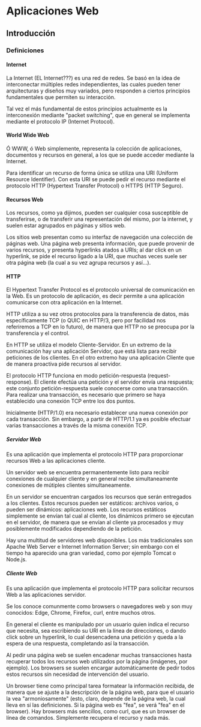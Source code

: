 # Aplicaciones Web

## Introducción


### Definiciones

#### Internet

La Internet (EL Internet???) es una red de redes. Se basó en la idea de interconectar múltiples redes independientes, las cuales pueden tener arquitecturas y diseños muy variados, pero responden a ciertos principios fundamentales que permiten su interacción. 

Tal vez el más fundamental de estos principios actualmente es la interconexión mediante "packet switching", que en general se implementa mediante el protocolo IP (Internet Protocol).

#### World Wide Web

Ó WWW, ó Web simplemente, representa la colección de aplicaciones, documentos y recursos en general, a los que se puede acceder mediante la Internet.

Para identificar un recurso de forma única se utiliza una URI (Uniform Resource Identifier). Con esta URI se puede pedir el recurso mediante el protocolo HTTP (Hypertext Transfer Protocol) o HTTPS (HTTP Seguro).

#### Recursos Web

Los recursos, como ya dijimos, pueden ser cualquier cosa susceptible de transferirse, o de transferir una representación del mismo, por la internet, y suelen estar agrupados en páginas y sitios web. 

Los sitios web presentan como su interfaz de navegación una colección de páginas web. Una página web presenta información, que puede provenir de varios recursos, y presenta hyperlinks atados a URIs; al dar click en un hyperlink, se pide el recurso ligado a la URI, que muchas veces suele ser otra página web (la cual a su vez agrupa recursos y así...).

#### HTTP

El Hypertext Transfer Protocol es el protocolo universal de comunicación en la Web. Es un protocolo de aplicación, es decir permite a una aplicación comunicarse con otra aplicación en la Internet.

HTTP utiliza a su vez otros protocolos para la transferencia de datos, más específicamente TCP (o QUIC en HTTP/3, pero por facilidad nos referiremos a TCP en lo futuro), de manera que HTTP no se preocupa por la transferencia y el control.

En HTTP se utiliza el modelo Cliente-Servidor. En un extremo de la comunicación hay una aplicación Servidor, que está lista para recibir peticiones de los clientes. En el otro extremo hay una aplicación Cliente que de manera proactiva pide recursos al servidor.

El protocolo HTTP funciona en modo petición-respuesta (request-response). El cliente efectúa una petición y el servidor envía una respuesta; este conjunto petición-respuesta suele conocerse como una transacción. Para realizar una transacción, es necesario que primero se haya establecido una conexión TCP entre los dos puntos.

Inicialmente (HTTP/1.0) era necesario establecer una nueva conexión por cada transacción. Sin embargo, a partir de HTTP/1.1 ya es posible efectuar varias transacciones a través de la misma conexión TCP.

##### Servidor Web

Es una aplicación que implementa el protocolo HTTP para proporcionar recursos Web a las aplicaciones cliente.

Un servidor web se encuentra permanentemente listo para recibir conexiones de cualquier cliente y en general recibe simultaneamente conexiones de mútiples clientes simultaneamente.

En un servidor se encuentran cargados los recursos que serán entregados a los clientes. Estos recursos pueden ser estáticos: archivos varios, o pueden ser dinámicos: aplicaciones web. Los recursos estáticos simplemente se envían tal cual al cliente, los dinámicos primero se ejecutan en el servidor, de manera que se envían al cliente ya procesados y muy posiblemente modificados dependiendo de la petición.

Hay una multitud de servidores web disponibles. Los más tradicionales son Apache Web Server e Internet Information Server; sin embargo con el tiempo ha aparecido una gran variedad, como por ejemplo Tomcat o Node.js.

##### Cliente Web

Es una aplicación que implementa el protocolo HTTP para solicitar recursos Web a las aplicaciones servidor.

Se los conoce comunmente como browsers o navegadores web y son muy conocidos: Edge, Chrome, Firefox, curl, entre muchos otros.

En general el cliente es manipulado por un usuario quien indica el recurso que necesita, sea escribiendo su URI en la línea de direcciones, o dando click sobre un hyperlink, lo cual desencadena una petición y queda a la espera de una respuesta, completando así la transacción. 

Al pedir una página web se suelen encadenar muchas transacciones hasta recuperar todos los recursos web utilizados por la página (imágenes, por ejemplo). Los browsers se suelen encargar automáticamente de pedir todos estos recursos sin necesidad de intervención del usuario.

Un browser tiene como principal tarea formatear la información recibida, de manera que se ajuste a la descripción de la página web, para que el usuario la vea "armoniosamente" (esto, claro, depende de la página web, la cual lleva en sí las definiciones. Si la página web es "fea", se verá "fea" en el browser). Hay browsers más sencillos, como curl, que es un browser de línea de comandos. Simplemente recupera el recurso y nada más.


